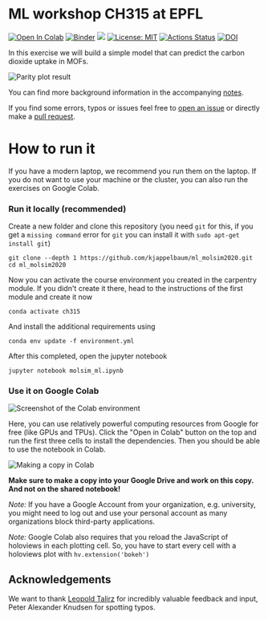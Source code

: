 # ML workshop CH315 at EPFL

[![Open In Colab](https://colab.research.google.com/assets/colab-badge.svg)](https://colab.research.google.com/github/kjappelbaum/ml_molsim2020/blob/ch-315/molsim_ml.ipynb)
[![Binder](https://mybinder.org/badge_logo.svg)](https://mybinder.org/v2/gh/kjappelbaum/ml_molsim2020/ch-315?filepath=molsim_ml.ipynb)
[![](https://img.shields.io/badge/python-3.7+-blue.svg)](https://www.python.org/download/releases/3.7.0/)
[![License: MIT](https://img.shields.io/badge/License-MIT-yellow.svg)](https://opensource.org/licenses/MIT)
[![Actions Status](https://github.com/kjappelbaum/ml_molsim2020/workflows/Python%20package/badge.svg)](https://github.com/kjappelbaum/ml_molsim2020/actions)
[![DOI](https://zenodo.org/badge/DOI/10.5281/zenodo.3605363.svg)](https://doi.org/10.5281/zenodo.3605363)

In this exercise we will build a simple model that can predict the carbon dioxide uptake in MOFs.

![Parity plot result](_static/result.gif)

You can find more background information in the accompanying [notes](notes/notes.pdf).

If you find some errors, typos or issues feel free to [open an issue](https://help.github.com/en/github/managing-your-work-on-github/about-issues) or directly make a [pull request](https://help.github.com/en/github/collaborating-with-issues-and-pull-requests/about-pull-requests).

# How to run it

If you have a modern laptop, we recommend you run them
on the laptop. If you do not want to use your machine or the cluster, you
can also run the exercises on Google Colab.

### Run it locally (recommended)

Create a new folder and clone this repository (you need `git` for this, if you get a `missing command` error for `git` you can install it with `sudo apt-get install git`)

```(bash)
git clone --depth 1 https://github.com/kjappelbaum/ml_molsim2020.git
cd ml_molsim2020
```

Now you can activate the course environment you created in the carpentry module. If you didn't create it there, head to the instructions of the first module and create it now

```(bash)
conda activate ch315
```

And install the additional requirements using

```(bash)
conda env update -f environment.yml
```

After this completed, open the jupyter notebook

```(bash)
jupyter notebook molsim_ml.ipynb
```

### Use it on Google Colab

![Screenshot of the Colab environment](_static/colab.png)

Here, you can use relatively powerful computing resources from Google for free
(like GPUs and TPUs).
Click the "Open in Colab" button on the top and run the first three cells to
install the dependencies.
Then you should be able to use the notebook in Colab.

![Making a copy in Colab](_static/save_copy_colab.png)

**Make sure to make a copy into your Google Drive and work on this copy. And
not on the shared notebook!**

_Note:_ If you have a Google Account from your organization, e.g. university, you might
need to log out and use your personal account as many organizations block
third-party applications.

_Note:_ Google Colab also requires that you reload the JavaScript of holoviews in each plotting cell.
So, you have to start every cell with a holoviews plot with `hv.extension('bokeh')`

## Acknowledgements

We want to thank [Leopold Talirz](https://github.com/ltalirz) for incredibly valuable feedback and input, Peter Alexander Knudsen for spotting typos.
